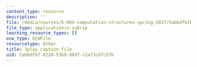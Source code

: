 ```yaml
---
content_type: resource
description: ''
file: /media/courses/6-004-computation-structures-spring-2017/5abbdfbf8228536990dfc2a73cdfc57b_LN0k-boDvOk.vtt
file_type: application/x-subrip
learning_resource_types: []
ocw_type: OCWFile
resourcetype: Other
title: 3play caption file
uid: 5abbdfbf-8228-5369-90df-c2a73cdfc57b
---
```


